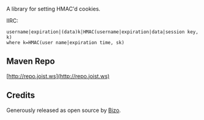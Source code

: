 
A library for setting HMAC'd cookies.

IIRC:

    username|expiration|(data)k|HMAC(username|expiration|data|session key, k)
    where k=HMAC(user name|expiration time, sk) 
  
Maven Repo
----------

[http://repo.joist.ws](http://repo.joist.ws)

Credits
-------

Generously released as open source by [Bizo](http://www.bizo.com).

